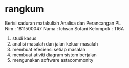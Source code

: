 # rangkum
Berisi saduran matakuliah Analisa dan Perancangan PL<br>
Nim : 1811500047
Nama : Ichsan Sofani
Kelompok : TI6A

1. studi kasus 
2. analisi masalah dan jalan keluar masalah
3. membuat efesiensi setiap masalah
4. membuat ativiti diagram sistem berjalan
5. mengunakan software astacommonity
